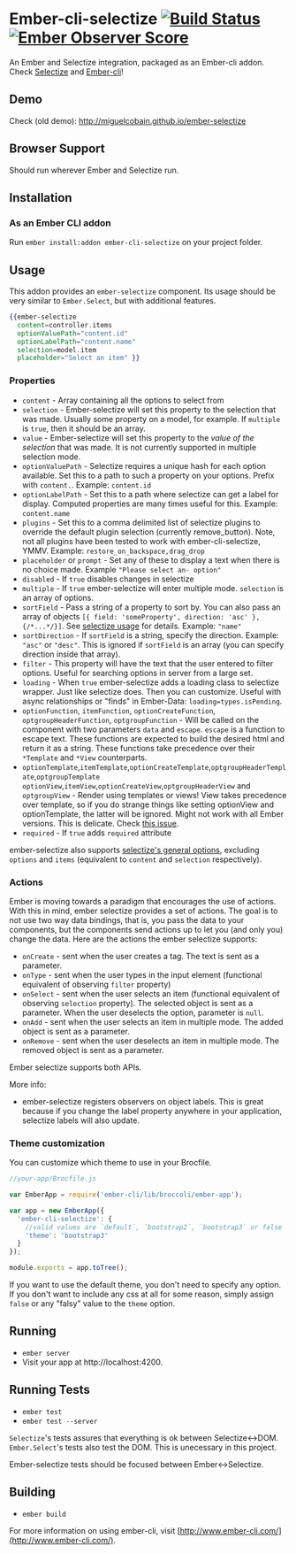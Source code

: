# Ember-cli-selectize [![Build Status](https://travis-ci.org/miguelcobain/ember-cli-selectize.svg)](https://travis-ci.org/miguelcobain/ember-cli-selectize) [![Ember Observer Score](http://emberobserver.com/badges/ember-cli-selectize.svg)](http://emberobserver.com/addons/ember-cli-selectize)

An Ember and Selectize integration, packaged as an Ember-cli addon. Check [Selectize](http://brianreavis.github.io/selectize.js/) and [Ember-cli](http://www.ember-cli.com/)!

## Demo

Check (old demo): http://miguelcobain.github.io/ember-selectize

## Browser Support

Should run wherever Ember and Selectize run.

## Installation

### As an Ember CLI addon

Run `ember install:addon ember-cli-selectize` on your project folder.

## Usage

This addon provides an `ember-selectize` component.
Its usage should be very similar to `Ember.Select`, but with additional features.

```handlebars
{{ember-selectize
  content=controller.items
  optionValuePath="content.id"
  optionLabelPath="content.name"
  selection=model.item
  placeholder="Select an item" }}
```

### Properties

- `content` - Array containing all the options to select from
- `selection` - Ember-selectize will set this property to the selection that was made. Usually some property on a model, for example. If `multiple` is `true`, then it should be an array.
- `value` - Ember-selectize will set this property to the *value of the selection* that was made. It is not currently supported in multiple selection mode.
- `optionValuePath` - Selectize requires a unique hash for each option available. Set this to a path to such a property on your options. Prefix with `content.`. Example: `content.id`
- `optionLabelPath` - Set this to a path where selectize can get a label for display. Computed properties are many times useful for this. Example: `content.name`
- `plugins` - Set this to a comma delimited list of selectize plugins to override the default plugin selection (currently remove_button). Note, not all plugins have been tested to work with ember-cli-selectize, YMMV. Example: `restore_on_backspace,drag_drop`
- `placeholder` or `prompt` - Set any of these to display a text when there is no choice made. Example `"Please select an- option"`
- `disabled` - If `true` disables changes in selectize
- `multiple` - If `true` ember-selectize will enter multiple mode. `selection` is an array of options.
- `sortField` - Pass a string of a property to sort by. You can also pass an array of objects `[{ field: 'someProperty', direction: 'asc' }, {/*...*/}]`. See [selectize usage](https://github.com/brianreavis/selectize.js/blob/master/docs/usage.md) for details. Example: `"name"`
- `sortDirection` - If `sortField` is a string, specify the direction. Example: `"asc"` or `"desc"`. This is ignored if `sortField` is an array (you can specify direction inside that array).
- `filter` - This property will have the text that the user entered to filter options. Useful for searching options in server from a large set.
- `loading` - When `true` ember-selectize adds a loading class to selectize wrapper. Just like selectize does. Then you can customize. Useful with async relationships or "finds" in Ember-Data: `loading=types.isPending`.
- `optionFunction`, `itemFunction`, `optionCreateFunction`, `optgroupHeaderFunction`, `optgroupFunction`  - Will be called on the component with two parameters `data` and `escape`. `escape` is a function to escape text. These functions are expected to build the desired html and return it as a string. These functions take precedence over their `*Template` and `*View` counterparts.
- `optionTemplate`,`itemTemplate`,`optionCreateTemplate`,`optgroupHeaderTemplate`,`optgroupTemplate` `optionView`,`itemView`,`optionCreateView`,`optgroupHeaderView` and `optgroupView` - Render using templates or views! View takes precedence over template, so if you do strange things like setting optionView and optionTemplate, the latter will be ignored. Might not work with all Ember versions. This is delicate. Check [this issue](https://github.com/miguelcobain/ember-selectize/issues/13#issuecomment-56155784).
- `required` - If `true` adds `required` attribute

ember-selectize also supports [selectize's general options](https://github.com/brianreavis/selectize.js/blob/master/docs/usage.md#general), excluding `options` and `items` (equivalent to `content` and `selection` respectively).

### Actions

Ember is moving towards a paradigm that encourages the use of actions. With this in mind, ember selectize provides a set of actions. The goal is to not use two way data bindings, that is, you pass the data to your components, but the components send actions up to let you (and only you) change the data. Here are the actions the ember selectize supports:

- `onCreate` - sent when the user creates a tag. The text is sent as a parameter.
- `onType` - sent when the user types in the input element (functional equivalent of observing `filter` property)
- `onSelect` - sent when the user selects an item (functional equivalent of observing `selection` property). The selected object is sent as a parameter. When the user deselects the option, parameter is `null`.
- `onAdd` - sent when the user selects an item in multiple mode. The added object is sent as a parameter.
- `onRemove` - sent when the user deselects an item in multiple mode. The removed object is sent as a parameter.

Ember selectize supports both APIs.

More info:
- ember-selectize registers observers on object labels. This is great because if you change the label property anywhere in your application, selectize labels will also update.

### Theme customization

You can customize which theme to use in your Brocfile.
```javascript
//your-app/Brocfile.js

var EmberApp = require('ember-cli/lib/broccoli/ember-app');

var app = new EmberApp({
  'ember-cli-selectize': {
    //valid values are `default`, `bootstrap2`, `bootstrap3` or false
    'theme': 'bootstrap3'
  }
});

module.exports = app.toTree();
```

If you want to use the default theme, you don't need to specify any option.
If you don't want to include any css at all for some reason, simply assign `false` or any "falsy" value to the `theme` option.

## Running

* `ember server`
* Visit your app at http://localhost:4200.

## Running Tests

* `ember test`
* `ember test --server`

`Selectize`'s tests assures that everything is ok between Selectize<->DOM.
`Ember.Select`'s tests also test the DOM. This is unecessary in this project.

Ember-selectize tests should be focused between Ember<->Selectize.

## Building

* `ember build`

For more information on using ember-cli, visit [http://www.ember-cli.com/](http://www.ember-cli.com/).
